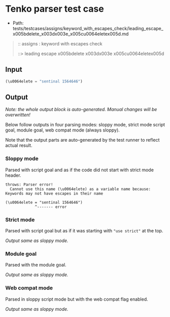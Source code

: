 # Tenko parser test case

- Path: tests/testcases/assigns/keyword_with_escapes_check/leading_escape_x005bdelete_x003dx003e_x005cu0064eletex005d.md

> :: assigns : keyword with escapes check
>
> ::> leading escape x005bdelete x003dx003e x005cu0064eletex005d

## Input

`````js
(\u0064elete = "sentinal 1564646")
`````

## Output

_Note: the whole output block is auto-generated. Manual changes will be overwritten!_

Below follow outputs in four parsing modes: sloppy mode, strict mode script goal, module goal, web compat mode (always sloppy).

Note that the output parts are auto-generated by the test runner to reflect actual result.

### Sloppy mode

Parsed with script goal and as if the code did not start with strict mode header.

`````
throws: Parser error!
  Cannot use this name (\u0064elete) as a variable name because: Keywords may not have escapes in their name

(\u0064elete = "sentinal 1564646")
             ^------- error
`````

### Strict mode

Parsed with script goal but as if it was starting with `"use strict"` at the top.

_Output same as sloppy mode._

### Module goal

Parsed with the module goal.

_Output same as sloppy mode._

### Web compat mode

Parsed in sloppy script mode but with the web compat flag enabled.

_Output same as sloppy mode._
